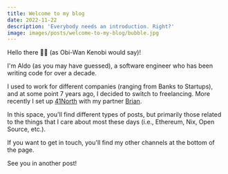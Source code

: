```yaml
---
title: Welcome to my blog
date: 2022-11-22
description: 'Everybody needs an introduction. Right?'
image: images/posts/welcome-to-my-blog/bubble.jpg
---
```


Hello there 👋🏻 (as Obi-Wan Kenobi would say)!

I'm Aldo (as you may have guessed), a software engineer who has been writing code for over a decade.

I used to work for different companies (ranging from Banks to Startups), and at some point 7 years ago, I decided to switch to freelancing. More recently I set up [41North](https://41north.dev) with my partner [Brian](https://bmcgee.ie/).

In this space, you'll find different types of posts, but primarily those related to the things that I care about most these days (i.e., Ethereum, Nix, Open Source, etc.).

If you want to get in touch, you'll find my other channels at the bottom of the page.

See you in another post!
